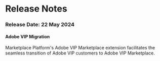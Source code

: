 # Release Notes

### Release Date: 22 May 2024

#### Adobe VIP Migration <a href="#v30releasenotes-1.1pimlocalization" id="v30releasenotes-1.1pimlocalization"></a>

Marketplace Platform's Adobe VIP Marketplace extension facilitates the seamless transition of Adobe VIP customers to Adobe VIP Marketplace.
